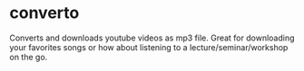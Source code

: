 # converto
Converts and downloads youtube videos as mp3 file. Great for downloading your favorites songs or how about listening to a lecture/seminar/workshop on the go.
